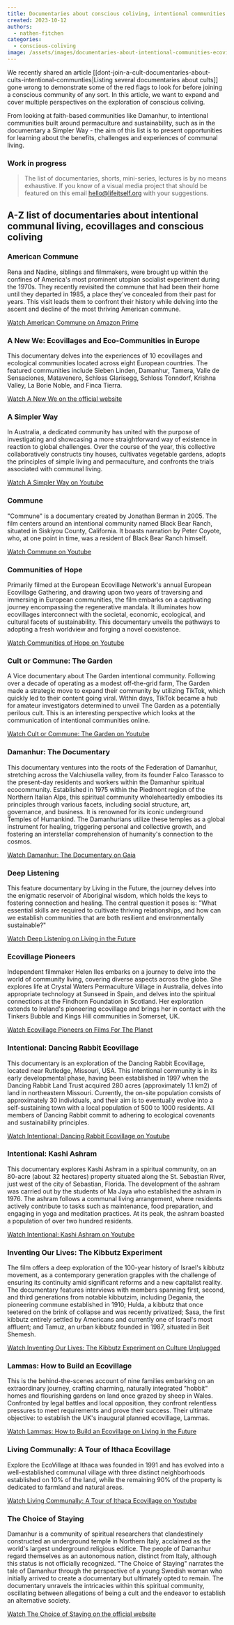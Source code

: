 ```yaml
---
title: Documentaries about conscious coliving, intentional communities and ecovillages
created: 2023-10-12
authors:
  - nathen-fitchen
categories:
  - conscious-coliving
image: /assets/images/documentaries-about-intentional-communities-ecovillages-communal-living.jpg
---
```

We recently shared an article [[dont-join-a-cult-documentaries-about-cults-intentional-communties|Listing several documentaries about cults]] gone wrong to demonstrate some of the red flags to look for before joining a conscious community of any sort. In this article, we want to expand and cover multiple perspectives on the exploration of conscious coliving. 

From looking at faith-based communities like Damanhur, to intentional communities built around permaculture and sustainability, such as in the documentary a Simpler Way - the aim of this list is to present opportunities for learning about the benefits, challenges and experiences of communal living.  
  
### Work in progress

>The list of documentaries, shorts, mini-series, lectures is by no means exhaustive. If you know of a visual media project that should be featured on this email [hello@lifeitself.org](mailto:hello@lifeitself.org) with your suggestions. 

## A-Z list of documentaries about intentional communal living, ecovillages and conscious coliving

### American Commune 

Rena and Nadine, siblings and filmmakers, were brought up within the confines of America's most prominent utopian socialist experiment during the 1970s. They recently revisited the commune that had been their home until they departed in 1985, a place they've concealed from their past for years. This visit leads them to confront their history while delving into the ascent and decline of the most thriving American commune.

[Watch American Commune on Amazon Prime](https://www.amazon.com/American-Commune-Nadine-Mundo/dp/B00QUIHSJW) 

### A New We: Ecovillages and Eco-Communities in Europe

This documentary delves into the experiences of 10 ecovillages and ecological communities located across eight European countries. The featured communities include Sieben Linden, Damanhur, Tamera, Valle de Sensaciones, Matavenero, Schloss Glarisegg, Schloss Tonndorf, Krishna Valley, La Borie Noble, and Finca Tierra.

[Watch A New We on the official website](https://newwe.jimdofree.com/order-now/)
### A Simpler Way   

In Australia, a dedicated community has united with the purpose of investigating and showcasing a more straightforward way of existence in reaction to global challenges. Over the course of the year, this collective collaboratively constructs tiny houses, cultivates vegetable gardens, adopts the principles of simple living and permaculture, and confronts the trials associated with communal living.

[Watch A Simpler Way on Youtube](https://www.youtube.com/watch?v=XUwLAvfBCzw&t=38s)

### Commune 

"Commune" is a documentary created by Jonathan Berman in 2005. The film centers around an intentional community named Black Bear Ranch, situated in Siskiyou County, California. It boasts narration by Peter Coyote, who, at one point in time, was a resident of Black Bear Ranch himself.

[Watch Commune on Youtube](https://www.youtube.com/watch?v=uVC0v-oEQwE) 
### Communities of Hope 

Primarily filmed at the European Ecovillage Network's annual European Ecovillage Gathering, and drawing upon two years of traversing and immersing in European communities, the film embarks on a captivating journey encompassing the regenerative mandala. It illuminates how ecovillages interconnect with the societal, economic, ecological, and cultural facets of sustainability. This documentary unveils the pathways to adopting a fresh worldview and forging a novel coexistence.

[Watch Communities of Hope on Youtube](https://www.youtube.com/watch?v=b9hbPFAzF0Y)

### Cult or Commune: The Garden 

A Vice documentary about The Garden intentional community. Following over a decade of operating as a modest off-the-grid farm, The Garden made a strategic move to expand their community by utilizing TikTok, which quickly led to their content going viral. Within days, TikTok became a hub for amateur investigators determined to unveil The Garden as a potentially perilous cult. This is an interesting perspective which looks at the communication of intentional communities online. 

[Watch Cult or Commune: The Garden on Youtube](https://www.youtube.com/watch?v=Mu6GRnFcGtA)  

### Damanhur: The Documentary 

This documentary ventures into the roots of the Federation of Damanhur, stretching across the Valchiusella valley, from its founder Falco Tarassco to the present-day residents and workers within the Damanhur spiritual ecocommunity. Established in 1975 within the Piedmont region of the Northern Italian Alps, this spiritual community wholeheartedly embodies its principles through various facets, including social structure, art, governance, and business. It is renowned for its iconic underground Temples of Humankind. The Damanhurians utilize these temples as a global instrument for healing, triggering personal and collective growth, and fostering an interstellar comprehension of humanity's connection to the cosmos. 

[Watch Damanhur: The Documentary on Gaia](https://www.gaia.com/video/damanhur-the-documentary) 

### Deep Listening

This feature documentary by Living in the Future, the journey delves into the enigmatic reservoir of Aboriginal wisdom, which holds the keys to fostering connection and healing. The central question it poses is: "What essential skills are required to cultivate thriving relationships, and how can we establish communities that are both resilient and environmentally sustainable?"

[Watch Deep Listening on Living in the Future](http://livinginthefuture.org/deep-listening.php) 

### Ecovillage Pioneers 

Independent filmmaker Helen Iles embarks on a journey to delve into the world of community living, covering diverse aspects across the globe. She explores life at Crystal Waters Permaculture Village in Australia, delves into appropriate technology at Sunseed in Spain, and delves into the spiritual connections at the Findhorn Foundation in Scotland. Her exploration extends to Ireland's pioneering ecovillage and brings her in contact with the Tinkers Bubble and Kings Hill communities in Somerset, UK.

[Watch Ecovillage Pioneers on Films For The Planet](https://filmsfortheplanet.com/ecovillage-pioneers-a-journey-towards-low-impact-living/) 

### Intentional: Dancing Rabbit Ecovillage

This documentary is an exploration of the Dancing Rabbit Ecovillage, located near Rutledge, Missouri, USA. This intentional community is in its early developmental phase, having been established in 1997 when the Dancing Rabbit Land Trust acquired 280 acres (approximately 1.1 km2) of land in northeastern Missouri. Currently, the on-site population consists of approximately 30 individuals, and their aim is to eventually evolve into a self-sustaining town with a local population of 500 to 1000 residents. All members of Dancing Rabbit commit to adhering to ecological covenants and sustainability principles.

[Watch Intentional: Dancing Rabbit Ecovillage on Youtube](https://www.youtube.com/watch?v=UFTmKfvbbes) 

### Intentional: Kashi Ashram 

This documentary explores Kashi Ashram in a spiritual community, on an 80-acre (about 32 hectares) property situated along the St. Sebastian River, just west of the city of Sebastian, Florida. The development of the ashram was carried out by the students of Ma Jaya who established the ashram in 1976. The ashram follows a communal living arrangement, where residents actively contribute to tasks such as maintenance, food preparation, and engaging in yoga and meditation practices. At its peak, the ashram boasted a population of over two hundred residents.

[Watch Intentional: Kashi Ashram on Youtube](https://www.youtube.com/watch?v=L-Z6sZ8OLjs&t=228s) 

### Inventing Our Lives: The Kibbutz Experiment 

The film offers a deep exploration of the 100-year history of Israel's kibbutz movement, as a contemporary generation grapples with the challenge of ensuring its continuity amid significant reforms and a new capitalist reality. The documentary features interviews with members spanning first, second, and third generations from notable kibbutzim, including Degania, the pioneering commune established in 1910; Hulda, a kibbutz that once teetered on the brink of collapse and was recently privatized; Sasa, the first kibbutz entirely settled by Americans and currently one of Israel's most affluent; and Tamuz, an urban kibbutz founded in 1987, situated in Beit Shemesh.

[Watch Inventing Our Lives: The Kibbutz Experiment on Culture Unplugged](https://www.cultureunplugged.com/documentary/watch-online/play/11857/inventing-our-life-the-kibbutz-experiment)  

### Lammas: How to Build an Ecovillage

This is the behind-the-scenes account of nine families embarking on an extraordinary journey, crafting charming, naturally integrated "hobbit" homes and flourishing gardens on land once grazed by sheep in Wales. Confronted by legal battles and local opposition, they confront relentless pressures to meet requirements and prove their success. Their ultimate objective: to establish the UK's inaugural planned ecovillage, Lammas.

[Watch Lammas: How to Build an Ecovillage on Living in the Future](http://livinginthefuture.org/lammas.php) 

### Living Communally: A Tour of Ithaca Ecovillage 

Explore the EcoVillage at Ithaca was founded in 1991 and has evolved into a well-established communal village with three distinct neighborhoods established on 10% of the land, while the remaining 90% of the property is dedicated to farmland and natural areas.

[Watch Living Communally: A Tour of Ithaca Ecovillage on Youtube](https://www.youtube.com/watch?v=n-uH36w9xg8&t=37s) 

### The Choice of Staying 

Damanhur is a community of spiritual researchers that clandestinely constructed an underground temple in Northern Italy, acclaimed as the world's largest underground religious edifice. The people of Damanhur regard themselves as an autonomous nation, distinct from Italy, although this status is not officially recognized. "The Choice of Staying" narrates the tale of Damanhur through the perspective of a young Swedish woman who initially arrived to create a documentary but ultimately opted to remain. The documentary unravels the intricacies within this spiritual community, oscillating between allegations of being a cult and the endeavor to establish an alternative society.

[Watch The Choice of Staying on the official website](https://www.mattiamuravannuzzi.com/choiceofstaying)
